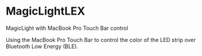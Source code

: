 # MagicLightLEX
MagicLight with MacBook Pro Touch Bar control

Using the MacBook Pro Touch Bar to control the color of the LED strip over Bluetooth Low Energy (BLE).
